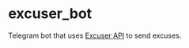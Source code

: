 # excuser_bot
Telegram bot that uses [Excuser API](https://excuser.herokuapp.com/) to send  excuses.
